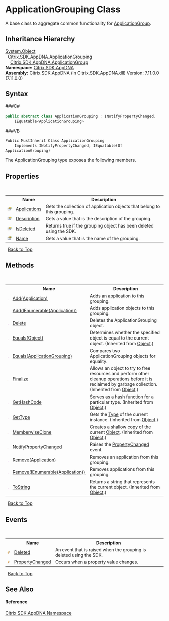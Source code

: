 # ApplicationGrouping Class
 

A base class to aggregate common functionality for <a href="T_Citrix_SDK_AppDNA_ApplicationGroup">ApplicationGroup</a>.


## Inheritance Hierarchy
<a href="http://msdn2.microsoft.com/en-us/library/e5kfa45b" target="_blank">System.Object</a><br />&nbsp;&nbsp;Citrix.SDK.AppDNA.ApplicationGrouping<br />&nbsp;&nbsp;&nbsp;&nbsp;<a href="T_Citrix_SDK_AppDNA_ApplicationGroup">Citrix.SDK.AppDNA.ApplicationGroup</a><br />
**Namespace:**&nbsp;<a href="N_Citrix_SDK_AppDNA">Citrix.SDK.AppDNA</a><br />**Assembly:**&nbsp;Citrix.SDK.AppDNA (in Citrix.SDK.AppDNA.dll) Version: 7.11.0.0 (7.11.0.0)

## Syntax

###C#
```csharp
public abstract class ApplicationGrouping : INotifyPropertyChanged, 
	IEquatable<ApplicationGrouping>
```

###VB
```vbnet
Public MustInherit Class ApplicationGrouping
	Implements INotifyPropertyChanged, IEquatable(Of ApplicationGrouping)
```

The ApplicationGrouping type exposes the following members.


## Properties
&nbsp;<table><tr><th></th><th>Name</th><th>Description</th></tr><tr><td>![Public property](media/pubproperty.gif "Public property")</td><td><a href="P_Citrix_SDK_AppDNA_ApplicationGrouping_Applications">Applications</a></td><td>
Gets the collection of application objects that belong to this grouping.</td></tr><tr><td>![Public property](media/pubproperty.gif "Public property")</td><td><a href="P_Citrix_SDK_AppDNA_ApplicationGrouping_Description">Description</a></td><td>
Gets a value that is the description of the grouping.</td></tr><tr><td>![Public property](media/pubproperty.gif "Public property")</td><td><a href="P_Citrix_SDK_AppDNA_ApplicationGrouping_IsDeleted">IsDeleted</a></td><td>
Returns true if the grouping object has been deleted using the SDK.</td></tr><tr><td>![Public property](media/pubproperty.gif "Public property")</td><td><a href="P_Citrix_SDK_AppDNA_ApplicationGrouping_Name">Name</a></td><td>
Gets a value that is the name of the grouping.</td></tr></table>&nbsp;
<a href="#applicationgrouping-class">Back to Top</a>

## Methods
&nbsp;<table><tr><th></th><th>Name</th><th>Description</th></tr><tr><td>![Public method](media/pubmethod.gif "Public method")</td><td><a href="M_Citrix_SDK_AppDNA_ApplicationGrouping_Add">Add(Application)</a></td><td>
Adds an application to this grouping.</td></tr><tr><td>![Public method](media/pubmethod.gif "Public method")</td><td><a href="M_Citrix_SDK_AppDNA_ApplicationGrouping_Add_1">Add(IEnumerable(Application))</a></td><td>
Adds application objects to this grouping.</td></tr><tr><td>![Public method](media/pubmethod.gif "Public method")</td><td><a href="M_Citrix_SDK_AppDNA_ApplicationGrouping_Delete">Delete</a></td><td>
Deletes the ApplicationGrouping object.</td></tr><tr><td>![Public method](media/pubmethod.gif "Public method")</td><td><a href="http://msdn2.microsoft.com/en-us/library/bsc2ak47" target="_blank">Equals(Object)</a></td><td>
Determines whether the specified object is equal to the current object.
 (Inherited from <a href="http://msdn2.microsoft.com/en-us/library/e5kfa45b" target="_blank">Object</a>.)</td></tr><tr><td>![Public method](media/pubmethod.gif "Public method")</td><td><a href="M_Citrix_SDK_AppDNA_ApplicationGrouping_Equals">Equals(ApplicationGrouping)</a></td><td>
Compares two ApplicationGrouping objects for equality.</td></tr><tr><td>![Protected method](media/protmethod.gif "Protected method")</td><td><a href="http://msdn2.microsoft.com/en-us/library/4k87zsw7" target="_blank">Finalize</a></td><td>
Allows an object to try to free resources and perform other cleanup operations before it is reclaimed by garbage collection.
 (Inherited from <a href="http://msdn2.microsoft.com/en-us/library/e5kfa45b" target="_blank">Object</a>.)</td></tr><tr><td>![Public method](media/pubmethod.gif "Public method")</td><td><a href="http://msdn2.microsoft.com/en-us/library/zdee4b3y" target="_blank">GetHashCode</a></td><td>
Serves as a hash function for a particular type.
 (Inherited from <a href="http://msdn2.microsoft.com/en-us/library/e5kfa45b" target="_blank">Object</a>.)</td></tr><tr><td>![Public method](media/pubmethod.gif "Public method")</td><td><a href="http://msdn2.microsoft.com/en-us/library/dfwy45w9" target="_blank">GetType</a></td><td>
Gets the <a href="http://msdn2.microsoft.com/en-us/library/42892f65" target="_blank">Type</a> of the current instance.
 (Inherited from <a href="http://msdn2.microsoft.com/en-us/library/e5kfa45b" target="_blank">Object</a>.)</td></tr><tr><td>![Protected method](media/protmethod.gif "Protected method")</td><td><a href="http://msdn2.microsoft.com/en-us/library/57ctke0a" target="_blank">MemberwiseClone</a></td><td>
Creates a shallow copy of the current <a href="http://msdn2.microsoft.com/en-us/library/e5kfa45b" target="_blank">Object</a>.
 (Inherited from <a href="http://msdn2.microsoft.com/en-us/library/e5kfa45b" target="_blank">Object</a>.)</td></tr><tr><td>![Protected method](media/protmethod.gif "Protected method")</td><td><a href="M_Citrix_SDK_AppDNA_ApplicationGrouping_NotifyPropertyChanged">NotifyPropertyChanged</a></td><td>
Raises the <a href="E_Citrix_SDK_AppDNA_ApplicationGrouping_PropertyChanged">PropertyChanged</a> event.</td></tr><tr><td>![Public method](media/pubmethod.gif "Public method")</td><td><a href="M_Citrix_SDK_AppDNA_ApplicationGrouping_Remove">Remove(Application)</a></td><td>
Removes an application from this grouping.</td></tr><tr><td>![Public method](media/pubmethod.gif "Public method")</td><td><a href="M_Citrix_SDK_AppDNA_ApplicationGrouping_Remove_1">Remove(IEnumerable(Application))</a></td><td>
Removes applications from this grouping.</td></tr><tr><td>![Public method](media/pubmethod.gif "Public method")</td><td><a href="http://msdn2.microsoft.com/en-us/library/7bxwbwt2" target="_blank">ToString</a></td><td>
Returns a string that represents the current object.
 (Inherited from <a href="http://msdn2.microsoft.com/en-us/library/e5kfa45b" target="_blank">Object</a>.)</td></tr></table>&nbsp;
<a href="#applicationgrouping-class">Back to Top</a>

## Events
&nbsp;<table><tr><th></th><th>Name</th><th>Description</th></tr><tr><td>![Public event](media/pubevent.gif "Public event")</td><td><a href="E_Citrix_SDK_AppDNA_ApplicationGrouping_Deleted">Deleted</a></td><td>
An event that is raised when the grouping is deleted using the SDK.</td></tr><tr><td>![Public event](media/pubevent.gif "Public event")</td><td><a href="E_Citrix_SDK_AppDNA_ApplicationGrouping_PropertyChanged">PropertyChanged</a></td><td>
Occurs when a property value changes.</td></tr></table>&nbsp;
<a href="#applicationgrouping-class">Back to Top</a>

## See Also


#### Reference
<a href="N_Citrix_SDK_AppDNA">Citrix.SDK.AppDNA Namespace</a><br />